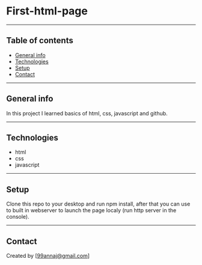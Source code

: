 # First-html-page

---
## Table of contents
* [General info](#general-info)
* [Technologies](#technologies)
* [Setup](#setup)
* [Contact](#contact)
---
## General info
In this project I learned basics of html, css, javascript and github.

---
## Technologies
* html
* css
* javascript
---
## Setup
Clone this repo to your desktop and run npm install, after that you can use to built in webserver to launch the page localy (run http server in the console).

---
## Contact
Created by [99annaj@gmail.com]
